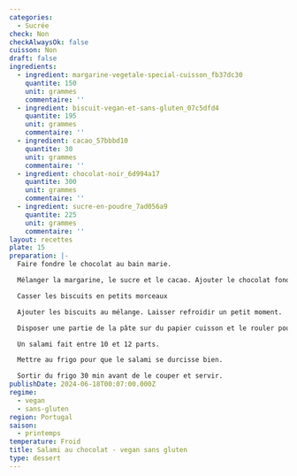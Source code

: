 ```yaml
---
categories:
  - Sucrée
check: Non
checkAlwaysOk: false
cuisson: Non
draft: false
ingredients:
  - ingredient: margarine-vegetale-special-cuisson_fb37dc30
    quantite: 150
    unit: grammes
    commentaire: ''
  - ingredient: biscuit-vegan-et-sans-gluten_07c5dfd4
    quantite: 195
    unit: grammes
    commentaire: ''
  - ingredient: cacao_57bbbd10
    quantite: 30
    unit: grammes
    commentaire: ''
  - ingredient: chocolat-noir_6d994a17
    quantite: 300
    unit: grammes
    commentaire: ''
  - ingredient: sucre-en-poudre_7ad056a9
    quantite: 225
    unit: grammes
    commentaire: ''
layout: recettes
plate: 15
preparation: |-
  Faire fondre le chocolat au bain marie.

  Mélanger la margarine, le sucre et le cacao. Ajouter le chocolat fondu et bien mélanger.

  Casser les biscuits en petits morceaux

  Ajouter les biscuits au mélange. Laisser refroidir un petit moment.

  Disposer une partie de la pâte sur du papier cuisson et le rouler pour en faire un boudin d'environ 5cm de diamètre. Bien tasser pour que le salami soit homogène.

  Un salami fait entre 10 et 12 parts.

  Mettre au frigo pour que le salami se durcisse bien.

  Sortir du frigo 30 min avant de le couper et servir.
publishDate: 2024-06-18T00:07:00.000Z
regime:
  - vegan
  - sans-gluten
region: Portugal
saison:
  - printemps
temperature: Froid
title: Salami au chocolat - vegan sans gluten
type: dessert
---
```

